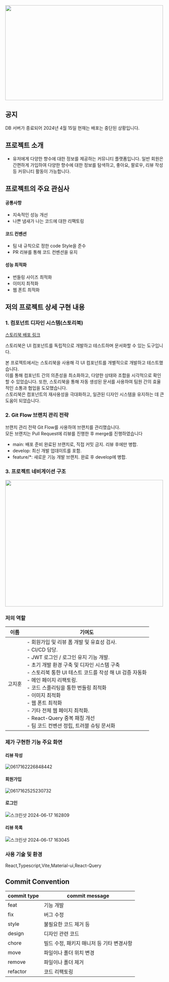 <img src="https://github.com/read-a-perfume/frontend/assets/71584114/f56a95ad-6095-45c1-a631-e20366554f66" width="500px" height="300px"/>  

## 공지   

DB 서버가 종료되어 2024년 4월 15일 현재는 배포는 중단된 상황입니다. 

## 프로젝트 소개

- 유저에게 다양한 향수에 대한 정보를 제공하는 커뮤니티 플랫폼입니다. 일반 회원은 간편하게 가입하여 다양한 향수에 대한 정보를 탐색하고, 좋아요, 팔로우, 리뷰 작성 등 커뮤니티 활동이 가능합니다.




## 프로젝트의 주요 관심사
#### 공통사항  

- 지속적인 성능 개선
- 나쁜 냄새가 나는 코드에 대한 리팩토링

#### 코드 컨벤션  
- 팀 내 규칙으로 정한 code Style을 준수
- PR 리뷰를 통해 코드 컨벤션을 유지

#### 성능 최적화  
- 번들링 사이즈 최적화
- 이미지 최적화
- 웹 폰트 최적화

## 저의 프로젝트 상세 구현 내용
### 1. 컴포넌트 디자인 시스템(스토리북)
<a href="https://65b77008a475f07078b8424e-xaguxgxkvb.chromatic.com/">스토리북 배포 링크</a>   

스토리북은 UI 컴포넌트를 독립적으로 개발하고 테스트하며 문서화할 수 있는 도구입니다.  

본 프로젝트에서는 스토리북을 사용해 각 UI 컴포넌트를 개별적으로 개발하고 테스트했습니다.  
이를 통해 컴포넌트 간의 의존성을 최소화하고, 다양한 상태와 조합을 시각적으로 확인할 수 있었습니다. 또한, 스토리북을 통해 자동 생성된 문서를 사용하여 팀원 간의 효율적인 소통과 협업을 도모했습니다.   
스토리북은 컴포넌트의 재사용성을 극대화하고, 일관된 디자인 시스템을 유지하는 데 큰 도움이 되었습니다.


###  2. Git Flow 브랜치 관리 전략

브랜치 관리 전략
Git Flow를 사용하여 브랜치를 관리했습니다.  
모든 브랜치는 Pull Request에 리뷰를 진행한 후 merge를 진행하였습니다  
- main: 배포 준비 완료된 브랜치로, 직접 커밋 금지. 리뷰 후에만 병합.
- develop: 최신 개발 업데이트를 포함.
- feature/*: 새로운 기능 개발 브랜치. 완료 후 develop에 병합.


### 3. 프로젝트 네비게이션 구조

<img src="https://github.com/read-a-perfume/frontend/assets/71584114/f80fb853-3247-4856-839f-88c88a365ee4" width="500px" height="400px"/>



### 저의 역할 

| 이름 | 기여도 |
|---|---|
| 고지훈 | - 회원가입 및 리뷰 폼 개발 및 유효성 검사. <br>- CI/CD 담당. <br>- JWT 로그인 / 로그인 유지 기능 개발. <br>- 초기 개발 환경 구축 및 디자인 시스템 구축  <br>- 스토리북 통한 UI 테스트 코드를 작성 해 UI 검증 자동화 <br>- 메인 페이지 리팩토링. <br>- 코드 스플리팅을 통한 번들링 최적화 <br>- 이미지 최적화 <br>- 웹 폰트 최적화 <br>- 기타 전체 웹 페이지 최적화.  <br>- React-Query 중복 패칭 개선 <br>- 팀 코드 컨벤션 정립, 트러블 슈팅 문서화 |

### 제가 구현한 기능 주요 화면

#### 리뷰 작성

![0617162226848442](https://github.com/gn753/frontend/assets/71584114/b3833877-8c54-4d15-9c07-ae3104e14037)

#### 회원가입


![0617162525230732](https://github.com/gn753/frontend/assets/71584114/22d599ee-62ed-4a95-84f6-67e5660531bf)

#### 로그인

![스크린샷 2024-06-17 162809](https://github.com/gn753/frontend/assets/71584114/f16476a3-9ef7-48f5-9c7a-bb65f8ccf75b)

#### 리뷰 목록 

![스크린샷 2024-06-17 163045](https://github.com/gn753/frontend/assets/71584114/3ff22e04-d1ed-441f-b301-c189d12aaff3)



### 사용 기술 및 환경

React,Typescript,Vite,Material-ui,React-Query

## Commit Convention

| commit type | commit message                            |
| ----------- | ----------------------------------------- |
| feat        | 기능 개발                                 |
| fix         | 버그 수정                                 |
| style       | 불필요한 코드 제거 등                     |
| design      | 디자인 관련 코드                          |
| chore       | 빌드 수정, 패키지 매니저 등 기타 변경사항 |
| move        | 파일이나 폴더 위치 변경                   |
| remove      | 파일이나 폴더 제거                        |
| refactor    | 코드 리팩토링                             |
